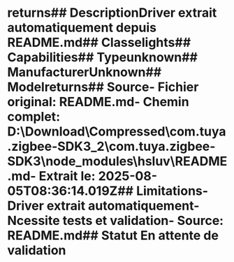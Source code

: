 # returns##  DescriptionDriver extrait automatiquement depuis README.md##  Classelights##  Capabilities##  Typeunknown##  ManufacturerUnknown##  Modelreturns##  Source- **Fichier original**: README.md- **Chemin complet**: D:\Download\Compressed\com.tuya.zigbee-SDK3_2\com.tuya.zigbee-SDK3\node_modules\hsluv\README.md- **Extrait le**: 2025-08-05T08:36:14.019Z##  Limitations- Driver extrait automatiquement- Ncessite tests et validation- Source: README.md##  Statut En attente de validation